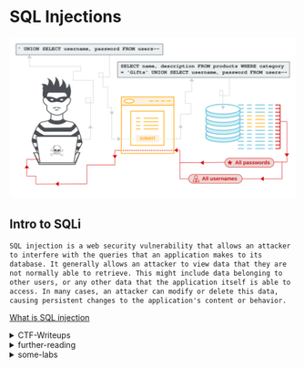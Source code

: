 # SQL Injections 

![](sql-injection.svg)


## Intro to SQLi 

```
SQL injection is a web security vulnerability that allows an attacker to interfere with the queries that an application makes to its database. It generally allows an attacker to view data that they are not normally able to retrieve. This might include data belonging to other users, or any other data that the application itself is able to access. In many cases, an attacker can modify or delete this data, causing persistent changes to the application's content or behavior.
```
[What is SQL injection](https://portswigger.net/web-security/sql-injection)

<details>
	<summary>CTF-Writeups</summary>

## CTF-Writeups

- [2013](#2013)


- [2014](#2014)


- [2015](#2015)


- [2016](#2016)


- [2017](#2017)


- [2018](#2018)


- [2019](#2019)


- [2020](#2020)


- [2021](#2021)


- [further-reading](#further-reading)

- [some labs](#some-labs)

### 2013

- [Reiners, Secuinside](https://websec.wordpress.com/2013/05/26/secuinside-ctf-2013-writeup-the-bank-robber/)


### 2014 

- [Dr0ptix : Web50,backdoorCTF 2014](https://ctftime.org/writeup/969)

- [ctf : injection3,PicoCTF](https://github.com/ctfs/write-ups-2014/tree/master/pico-ctf-2014/web-exploitation/injection-3-130)

- [skullsec : web 100,plaidCTF](https://blog.skullsecurity.org/2014/plaidctf-writeup-for-web-100-blind-sql-injection)

- [skullsec : web 100,PolygonShift](https://blog.skullsecurity.org/2014/plaidctf-writeup-for-web-100-blind-sql-injection)



### 2015 


- [insomihack: 2015writeups](https://insomnihack.ch/wp-content/uploads/2016/01/Hacking_like_in_the_movies.pdf)


- [hacklu 2015](https://en.internetwache.org/hacklu-ctf-2015-writeups-22-10-2015/)


- [orange : AIS3](https://blog.orange.tw/2015/09/ais3-final-ctf-web-writeup-race.html)

- [Brett : Web 500(weebdate)](https://buer.haus/2015/09/20/csaw-2015-web-500-weebdate-writeup/)



### 2016 

- [corb3nik : Homework,AliCTF](https://ctftime.org/writeup/3518)

- [0day : Good morning](https://0day.work/boston-key-party-ctf-2016-writeups/)

- [szurek : SharifCTF 7](https://security.szurek.pl/en/sharifctf-7-web-writeup/)

- [0daylabs](https://blog.0daylabs.com/2016/09/05/mongo-db-password-extraction-mmactf-100/)


### 2017 

- [HackThisSite : Injection2,EasyCTF](https://github.com/HackThisSite/CTF-Writeups/tree/master/2017/EasyCTF/Injection-2)

- [ymgve : Baby Sqli,Bctf](https://github.com/ymgve/ctf-writeups/tree/master/bctf2017/web-babysqli-kittyshop)

- [reznok : TetShopping,AceBear](https://github.com/reznok/CTFWriteUps/blob/master/AceBear_2018/TetShopping/README.md)

- [justcallmedude : Meetpwn 2017](https://babyphd.net/2017/07/meepwnctf-2017-br0kenmysql1-2-3/)


- [w0y : yacs,ucsb-ictf](https://w0y.at/writeup/2017/04/20/ucsb-ictf-2017-yacs.html)


- [inshall'hack : SqlSRF,SECCON](https://inshallhack.org/sqlsrf_seccon/)

- [hxp : Web150,hxp CTF 2017](https://hxp.io/blog/36/hxp-CTF-2017-web150-web_of_ages-writeup/)


-[Martin : SquareCTF 2017](https://martinmelhus.com/squarectf-2017-writeup)

- [securityinsider : nuit-du-hack](https://www.securityinsider-wavestone.com/2017/07/nuit-du-hack-2017-ctf-writeup--p1.html)


### 2018

- [kazkiti : RuAdmin,HackIT ](https://ctftime.org/writeup/11017)

- [arminius : Nodepad,Teaser Dragon CTF](https://ctftime.org/writeup/11452)

- [iodbh: the vault,picoctf](http://blog.iodbh.net/picoctf2018-web-the-vault.html)

- [argaz: Weird Blog,Jordan & Tunisia](https://ctftime.org/writeup/10374)

- [kazkiti : Old School,Bsides Delhi 2018](https://ctftime.org/writeup/11953)

- [iodbh :Irish name repo,PicoCTF](http://blog.iodbh.net/picoctf2018-web-irish-name-repo.html)

- [Aaditya : Event Registeration](https://ctftime.org/writeup/9712)

- [tonkatsu : Nodepad,Teaser Dragon ](https://blog.tonkatsu.info/ctf/2018/10/04/dsctf-2018-teaser.html)

- [mdeditor : PicoCTF 2018](https://www.mdeditor.tw/pl/2OL3)

- [Spyclub : InCTF-2018](https://spyclub.tech/2018/10/08/2018-10-08-inctf2018-web-challenge-writeup/)

### 2019 


- [m3ssap0 : SQL Injected,Securinets Prequals](https://github.com/m3ssap0/CTF-Writeups/blob/master/Securinets%20Prequals%20CTF%202019/SQL%20Injected/README.md)


- [Xh4H : file magician,hxp 36c3](https://ctftime.org/writeup/17890)


- [kazkiti : Vault,EncryptCTF](https://ctftime.org/writeup/14337)


- [m3ssap0 : Execute-No-Evil,Xmas](https://github.com/m3ssap0/CTF-Writeups/blob/master/X-MAS%20CTF%202019/Execute%20No%20Evil/README.md)


- [h0ffayyy : SQL, TamuCTF](https://github.com/h0ffayyy/CTF/blob/master/TAMU_CTF_2019/SQL/writeup.md)


- [PDKT-Team: hr-admin,fbctf](https://github.com/PDKT-Team/ctf/blob/master/fbctf2019/hr-admin-module/README.md)


- [alejandro : Bird Box,TamuCTF](https://ctftime.org/writeup/13860)


- [viblo : efiens 2019](https://viblo.asia/p/efiens-ctf-2019-write-up-tu-sql-injection-toi-rce-va-get-root-oOVlYom4K8W)


- [W0y : Trees For Future,hack.lu](https://w0y.at/writeup/2019/10/28/hacklu-2019-trees-for-future.html)


- [Bookgin : Defcon 27 Quals ](https://bookgin.tw/2019/05/17/defcon-27-qual-ctf-web-writeups/)


- [Ines : NeverLAN](https://git.fh-campuswien.ac.at/CampusCyberSecurityTeam/ctfs/blob/e6a1fdadfb6832aadb0cb8b3ad4771c203e841eb/writeups/2019/neverlan2019.md)


- [graneed :  CryptixCTF](https://graneed.hatenablog.com/entry/2019/10/13/214515)


### 2020 

- [mrnoobot : Bobby,TGHack](https://mrnoobot.com/tg20-bobby-web-challenge-sql-injection-sqli/)


- [terjanq : Secure System,TetCTF](https://medium.com/@terjanq/blind-sql-injection-without-an-in-1e14ba1d4952)


- [ZSECURE : Data Store,CyberYoddha](https://github.com/CTSecUK/CyberYoddha-CTF-2020/blob/main/Write-ups/Data%20Store.md)


- [TwentyOneCool : Pandora, PragyanCTF](https://ctftime.org/writeup/18485)


- [Kahla : The after-Prequel,Securinets QUals](https://ctftime.org/writeup/19077)


- [Aneesh, File Magician,36C3](https://anee.me/file-magician-36c3-ctf-6cb5964c3238)


- [itzone : Efiens CTF](https://itzone.com.vn/vi/article/efiens-ctf-2019-write-up-tu-sql-injection-toi-rce-va-get-root/)


- [sqrtrev : ASIS CTF 2020 Write up(Author View)](https://vuln.live/blog/10)


- [p1 : login page,UIUCTF](https://blog.p1.gs/ctf/2020/07/20/UIUCTF-2020-writeup/)


- [dreamhack : Dobby_is_free, 2020 christmas ctf](https://dreamhack.io/ctf/writeups/47)

- [SanXML :got-stacks ](https://drive.google.com/file/d/1hIcHVX3Pbv_EVpmbWUVctpBv7tsPJ_y5/view?usp=sharing)


</details>


<details>
	<summary>further-reading</summary>

### further-reading 

- [Faith : Regex-based Blind SQL Injection Attacks](https://faraz.faith/2019-07-28-regex-based-blind-sql-injection-attacks/)


- [chivato : Taking SQL Injections Further](https://0x00sec.org/t/taking-sql-injections-further-blind-second-order-sql-injection-tmhc-ctf-shitter-writeup/18122)


- [hackingarticles : exploiting form based sqli using sqlmap](https://www.hackingarticles.in/exploiting-form-based-sql-injection-using-sqlmap/)

- [Beyond SQLi: Obfuscate and Bypass](https://www.exploit-db.com/papers/17934)

- [Preventing 'SQLi'...](https://blogs.tunelko.com/2013/12/12/preventing-sqli-cheatsheet-during-attack-defense-ctf-basic-approach/)

- [Sql Injection Payload list](https://ismailtasdelen.medium.com/sql-injection-payload-list-b97656cfd66b)

- [Identifying & Exploiting SQL Injections: Manual & Automated](https://infosecwriteups.com/identifying-exploiting-sql-injection-manual-automated-79c932f0c9b5)

- [SQL Injections 😈](https://medium.com/faun/sql-injections-e8bc9a14c95)

- [Learn About SQL Injection Attacks](https://betterprogramming.pub/learn-about-sql-injection-attacks-ce9f8940a5ab)

- [exploiting sqli](https://medium.com/dev-genius/exploiting-sql-injection-vulnerabilities-76df9b85dd7)

- [SQL Injection Attack — it might pain!](https://medium.com/spidernitt/sql-injection-attack-it-might-pain-44ab11056f6c)

</details>


<details>
	<summary>some-labs</summary>

### some-labs 

- [beginner sqli](https://github.com/ryotosaito/beginner-sqli)	

</details>
